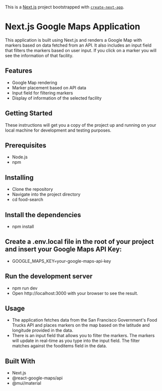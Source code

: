 This is a [Next.js](https://nextjs.org/) project bootstrapped with [`create-next-app`](https://github.com/vercel/next.js/tree/canary/packages/create-next-app).

# Next.js Google Maps Application

This application is built using Next.js and renders a Google Map with markers based on data fetched from an API. It also includes an input field that filters the markers based on user input. If you click on a marker you will see the information of that facility.

## Features

- Google Map rendering
- Marker placement based on API data
- Input field for filtering markers
- Display of information of the selected facility 

## Getting Started

These instructions will get you a copy of the project up and running on your local machine for development and testing purposes.

## Prerequisites

- Node.js
- npm

## Installing

- Clone the repository
- Navigate into the project directory
- cd food-search

## Install the dependencies

- npm install

## Create a .env.local file in the root of your project and insert your Google Maps API Key:

- GOOGLE_MAPS_KEY=your-google-maps-api-key

## Run the development server

- npm run dev
- Open http://localhost:3000 with your browser to see the result.

## Usage

- The application fetches data from the San Francisco Government's Food Trucks API and places markers on the map based on the latitude and longitude provided in the data.
- There is an input field that allows you to filter the markers. The markers will update in real-time as you type into the input field. The filter matches against the fooditems field in the data.

## Built With

- Next.js
- @react-google-maps/api
- @mui/material
